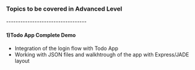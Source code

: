 <h3>Topics to be covered in Advanced Level</h3>
----------------------------------
<h4>1)Todo App Complete Demo</h4>
<ul>
 <li> Integration of the login flow with Todo App</li>
 <li> Working with JSON files and walkhtrough of the app with Express/JADE layout</li>
</ul>